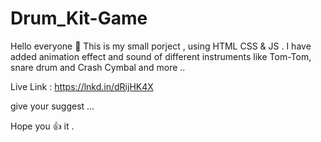 # Drum_Kit-Game

Hello everyone 👋
This is my small porject , using HTML CSS & JS . I have added animation effect and sound of different instruments like Tom-Tom, snare drum and Crash Cymbal and more ..

Live Link :
https://lnkd.in/dRijHK4X


give your suggest ...

Hope you 👍 it .
